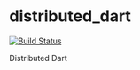 distributed_dart
================
[![Build Status](https://drone.io/github.com/SW108F13-AAU/distributed_dart/status.png)](https://drone.io/github.com/SW108F13-AAU/distributed_dart/latest)

Distributed Dart